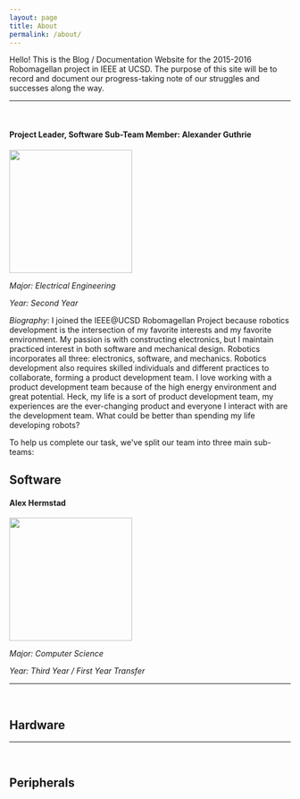 ```yaml
---
layout: page
title: About
permalink: /about/
---
```


Hello! This is the Blog / Documentation Website for the 2015-2016 Robomagellan
project in IEEE at UCSD. The purpose of this site will be to record and document
our progress-taking note of our struggles and successes along the way.

___
<br>

#### Project Leader, Software Sub-Team Member: Alexander Guthrie

<img src="http://i.imgur.com/9ExgtyE.png" width="220px" height="220px"/>

*Major: Electrical Engineering*

*Year: Second Year*

*Biography*: I joined the IEEE@UCSD Robomagellan Project because robotics
development is the intersection of my favorite interests and my favorite
environment. My passion is with constructing electronics, but I maintain
practiced interest in both software and mechanical design. Robotics incorporates
all three: electronics, software, and mechanics. Robotics development also
requires skilled individuals and different practices to collaborate, forming a
product development team. I love working with a product development team because
of the high energy environment and great potential. Heck, my life is a sort of
product development team, my experiences are the ever-changing product and
everyone I interact with are the development team. What could be better than
spending my life developing robots?


To help us complete our task, we've split our team into three main sub-teams:

## Software


#### Alex Hermstad

<img src="http://i.imgur.com/dte9vcc.png" width="220px" height="220px"/>

*Major: Computer Science*

*Year: Third Year / First Year Transfer*

___
<br>

## Hardware


___
<br>

## Peripherals


